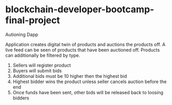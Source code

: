 # blockchain-developer-bootcamp-final-project

Autioning Dapp

Application creates digital twin of products and auctions the products off. A live feed can be seen of products that have been auctioned off. Products can additionally be filtered by type. 

1. Sellers will register product
2. Buyers will submit bids
3. Additional bids must be 10 higher then the highest bid
4. Highest bidder wins the product unless seller cancels auction before the end
5. Once funds have been sent, other bids will be released back to loosing bidders
